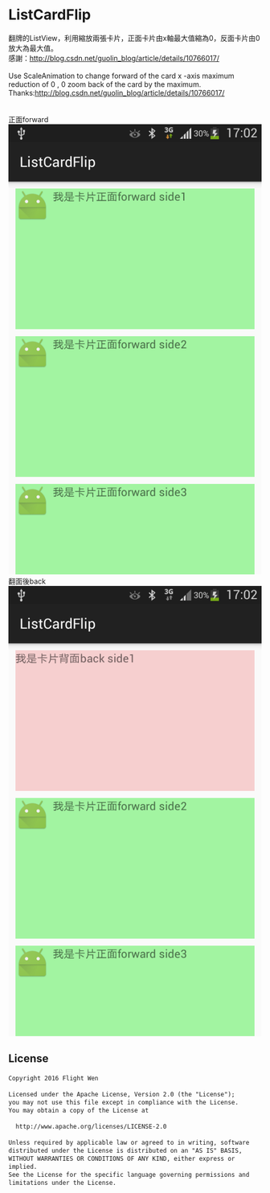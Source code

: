 # ListCardFlip
翻牌的ListView，利用縮放兩張卡片，正面卡片由x軸最大值縮為0，反面卡片由0放大為最大值。
<br/>感謝：http://blog.csdn.net/guolin_blog/article/details/10766017/
<br/>
<br/>Use ScaleAnimation to change forward of the card x -axis maximum reduction of 0 , 0 zoom back of the card by the maximum.
<br/>Thanks:http://blog.csdn.net/guolin_blog/article/details/10766017/
<br/>
<br/>
<br/>正面forward<br/>
![Alt text](https://github.com/fightwen/ListCardFlip/blob/master/device-2016-04-23-170447.png)
<br/>翻面後back<br/>
![Alt text](https://github.com/fightwen/ListCardFlip/blob/master/device-2016-04-23-170508.png)


License
--------

    Copyright 2016 Flight Wen
    
    Licensed under the Apache License, Version 2.0 (the "License");
    you may not use this file except in compliance with the License.
    You may obtain a copy of the License at
 
      http://www.apache.org/licenses/LICENSE-2.0
 
    Unless required by applicable law or agreed to in writing, software
    distributed under the License is distributed on an "AS IS" BASIS,
    WITHOUT WARRANTIES OR CONDITIONS OF ANY KIND, either express or implied.
    See the License for the specific language governing permissions and
    limitations under the License.    

